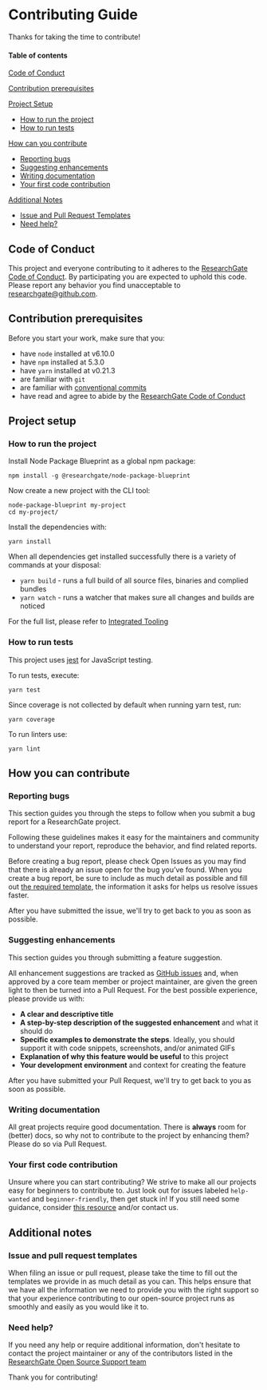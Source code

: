 # Contributing Guide

Thanks for taking the time to contribute!

#### Table of contents

[Code of Conduct](#code-of-conduct)

[Contribution prerequisites](#contribution-prerequisites)

[Project Setup](#project-setup)
  * [How to run the project](#how-to-run-the-project)
  * [How to run tests](#how-to-run-tests)

[How can you contribute](#how-can-you-contribute)
  * [Reporting bugs](#reporting-bugs)
  * [Suggesting enhancements](#suggesting-enhancements)
  * [Writing documentation](#writing-documentation)
  * [Your first code contribution](#your-first-code-contribution)

[Additional Notes](#additional-notes)
  * [Issue and Pull Request Templates](#issue-and-pull-request-templates)
  * [Need help?](#need-help?)

## Code of Conduct

This project and everyone contributing to it adheres to the [ResearchGate Code of Conduct](CODE_OF_CONDUCT.md).
By participating you are expected to uphold this code. Please report any behavior you find unacceptable to [researchgate@github.com](mailto:researchgate@github.com).

## Contribution prerequisites

Before you start your work, make sure that you:

* have `node` installed at v6.10.0
* have `npm` installed at 5.3.0
* have `yarn` installed at v0.21.3
* are familiar with `git`
* are familiar with [conventional commits](http://conventionalcommits.org)
* have read and agree to abide by the [ResearchGate Code of Conduct](CODE_OF_CONDUCT.md)

## Project setup

### How to run the project

Install Node Package Blueprint as a global npm package:

```
npm install -g @researchgate/node-package-blueprint
```

Now create a new project with the CLI tool:

```
node-package-blueprint my-project
cd my-project/
```

Install the dependencies with:

```
yarn install
```

When all dependencies get installed successfully there is a variety of commands at your disposal:

* `yarn build` - runs a full build of all source files, binaries and complied bundles
* `yarn watch` - runs a watcher that makes sure all changes and builds are noticed

For the full list, please refer to [Integrated Tooling](./docs/docs/integrated-tooling.md)

### How to run tests

This project uses [jest](http://facebook.github.io/jest/) for JavaScript testing.

To run tests, execute:

```
yarn test
```

Since coverage is not collected by default when running yarn test, run:

```
yarn coverage
```

To run linters use:

```
yarn lint
```

## How you can contribute

### Reporting bugs

This section guides you through the steps to follow when you submit a bug report for a ResearchGate project.

Following these guidelines makes it easy for the maintainers and community to understand your report, reproduce the behavior, and find related reports.

Before creating a bug report, please check Open Issues as you may find that there is already an issue open for the bug you’ve found. When you create a bug report, be sure to include as much detail as possible and fill out [the required template](ISSUE_TEMPLATE.md), the information it asks for helps us resolve issues faster.

After you have submitted the issue, we'll try to get back to you as soon as possible.

### Suggesting enhancements

This section guides you through submitting a feature suggestion.

All enhancement suggestions are tracked as [GitHub issues](https://guides.github.com/features/issues/) and, when approved by a core team member or project maintainer, are given the green light to then be turned into a Pull Request.
For the best possible experience, please provide us with:

* **A clear and descriptive title**
* **A step-by-step description of the suggested enhancement** and what it should do
* **Specific examples to demonstrate the steps**. Ideally, you should support it with code snippets, screenshots, and/or animated GIFs
* **Explanation of why this feature would be useful** to this project
* **Your development environment** and context for creating the feature

After you have submitted your Pull Request, we'll try to get back to you as soon as possible.

### Writing documentation

All great projects require good documentation.
There is __always__ room for (better) docs, so why not to contribute to the project by enhancing them?
Please do so via Pull Request.

### Your first code contribution

Unsure where you can start contributing?
We strive to make all our projects easy for beginners to contribute to. Just look out for issues labeled `help-wanted` and `beginner-friendly`, then get stuck in!
If you still need some guidance, consider [this resource](https://egghead.io/courses/how-to-contribute-to-an-open-source-project-on-github) and/or contact us.

## Additional notes

### Issue and pull request templates

When filing an issue or pull request, please take the time to fill out the templates we provide in as much detail as you can. This helps ensure that we have all the information we need to provide you with the right support so that your experience contributing to our open-source project runs as smoothly and easily as you would like it to.

### Need help?

If you need any help or require additional information, don't hesitate to contact the project maintainer or any of the contributors listed in the [ResearchGate Open Source Support team](SUPPORT.md)

Thank you for contributing!

